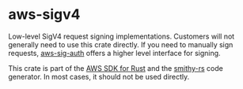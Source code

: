 # aws-sigv4

Low-level SigV4 request signing implementations. Customers will not generally need to use this crate directly. If you
need to manually sign requests, [aws-sig-auth](https://crates.io/crates/aws-sig-auth) offers a higher level interface
for signing.

<!-- anchor_start:footer -->
This crate is part of the [AWS SDK for Rust](https://awslabs.github.io/aws-sdk-rust/) and the [smithy-rs](https://github.com/awslabs/smithy-rs) code generator. In most cases, it should not be used directly.
<!-- anchor_end:footer -->
